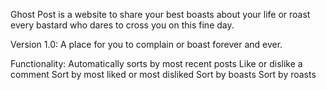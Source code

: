 Ghost Post is a website to share your best boasts about your life or roast every bastard who dares to cross you on this fine day.

Version 1.0:
A place for you to complain or boast forever and ever.

Functionality:
Automatically sorts by most recent posts
Like or dislike a comment
Sort by most liked or most disliked
Sort by boasts
Sort by roasts